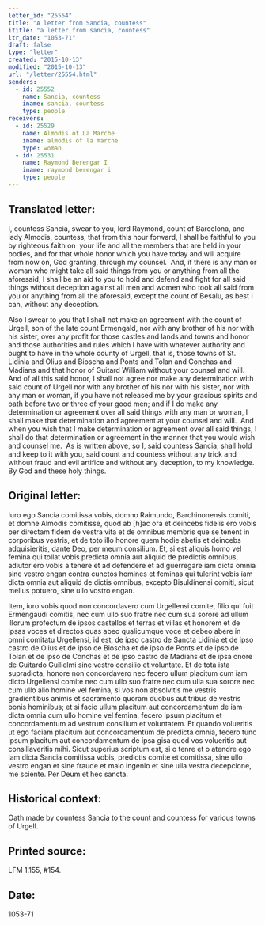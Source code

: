 ```yaml
---
letter_id: "25554"
title: "A letter from Sancia, countess"
ititle: "a letter from sancia, countess"
ltr_date: "1053-71"
draft: false
type: "letter"
created: "2015-10-13"
modified: "2015-10-13"
url: "/letter/25554.html"
senders:
  - id: 25552
    name: Sancia, countess
    iname: sancia, countess
    type: people
receivers:
  - id: 25529
    name: Almodis of La Marche
    iname: almodis of la marche
    type: woman
  - id: 25531
    name: Raymond Berengar I
    iname: raymond berengar i
    type: people
---
```

<h2> Translated letter:</h2><p>I, countess Sancia, swear to you, lord Raymond, count of Barcelona, and lady Almodis, countess, that from this hour forward, I shall be faithful to you by righteous faith on &nbsp;your life and all the members that are held in your bodies, and for that whole honor which you have today and will acquire from now on, God granting, through my counsel.&nbsp; And, if there is any man or woman who might take all said things from you or anything from all the aforesaid, I shall be an aid to you to hold and defend and fight for all said things without deception against all men and women who took all said from you or anything from all the aforesaid, except the count of Besalu, as best I can, without any deception.</p><p>Also I swear to you that I shall not make an agreement with the count of Urgell, son of the late count Ermengald, nor with any brother of his nor with his sister, over any profit for those castles and lands and towns and honor and those authorities and rules which I have with whatever authority and ought to have in the whole county of Urgell, that is, those towns of St. Lidinia and Olius and Bioscha and Ponts and Tolan and Conchas and Madians and that honor of Guitard William without your counsel and will.&nbsp; And of all this said honor, I shall not agree nor make any determination with said count of Urgell nor with any brother of his nor with his sister, nor with any man or woman, if you have not released me by your gracious spirits and oath before two or three of your good men; and if I do make any determination or agreement over all said things with any man or woman, I shall make that determination and agreement at your counsel and will.&nbsp; And when you wish that I make determination or agreement over all said things, I shall do that determination or agreement in the manner that you would wish and counsel me.&nbsp; As is written above, so I, said countess Sancia, shall hold and keep to it with you, said count and countess without any trick and without fraud and evil artifice and without any deception, to my knowledge.&nbsp; By God and these holy things.</p><h2 class="mt-4"> Original letter:</h2><p>Iuro ego Sancia comitissa vobis, domno Raimundo, Barchinonensis comiti, et domne Almodis comitisse, quod ab [h]ac ora et deincebs fidelis ero vobis per directam fidem de vestra vita et de omnibus membris que se tenent in corporibus vestris, et de toto illo honore quem hodie abetis et deincebs adquisieritis, dante Deo, per meum consilium. Et, si est aliquis homo vel femina qui tollat vobis predicta omnia aut aliquid de predictis omnibus, adiutor ero vobis a tenere et ad defendere et ad guerregare iam dicta omnia sine vestro engan contra cunctos homines et feminas qui tulerint vobis iam dicta omnia aut aliquid de dictis omnibus, excepto Bisuldinensi comiti, sicut melius potuero, sine ullo vostro engan.</p><p>Item, iuro vobis quod non concordavero cum Urgellensi comite, filio qui fuit Ermengaudi comitis, nec cum ullo suo fratre nec cum sua sorore ad ullum illorum profectum de ipsos castellos et terras et villas et honorem et de ipsas voces et directos quas abeo qualicumque voce et debeo abere in omni comitatu Urgellensi, id est, de ipso castro de Sancta Lidinia et de ipso castro de Olius et de ipso de Bioscha et de ipso de Ponts et de ipso de Tolan et de ipso de Conchas et de ipso castro de Madians et de ipsa onore de Guitardo Guilielmi sine vestro consilio et voluntate. Et de tota ista supradicta, honore non concordavero nec fecero ullum placitum cum iam dicto Urgellensi comite nec cum ullo suo fratre nec cum ulla sua sorore nec cum ullo alio homine vel femina, si vos non absolvitis me vestris gradientibus animis et sacramento quoram duobus aut tribus de vestris bonis hominibus; et si facio ullum placitum aut concordamentum de iam dicta omnia cum ullo homine vel femina, fecero ipsum placitum et concordamentum ad vestrum consilium et voluntatem. Et quando volueritis ut ego faciam placitum aut concordamentum de predicta omnia, fecero tunc ipsum placitum aut concordamentum de ipsa gisa quod vos volueritis aut consiliaveritis mihi. Sicut superius scriptum est, si o tenre et o atendre ego iam dicta Sancia comitissa vobis, predictis comite et comitissa, sine ullo vestro engan et sine fraude et malo ingenio et sine ulla vestra decepcione, me sciente. Per Deum et hec sancta.</p><h2 class="mt-4"> Historical context:</h2><p>Oath made by countess Sancia to the count and countess for various towns of Urgell.</p><h2 class="mt-4"> Printed source:</h2><p>LFM 1.155, #154.&nbsp;&nbsp;</p><h2 class="mt-4"> Date:</h2>1053-71